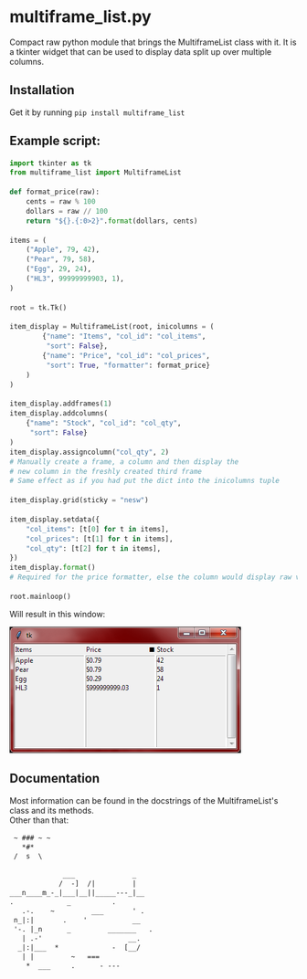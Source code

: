 # multiframe_list.py
Compact raw python module that brings the MultiframeList class with it.
It is a tkinter widget that can be used to display data split up over multiple columns.

## Installation
Get it by running `pip install multiframe_list`

## Example script:

```python
import tkinter as tk
from multiframe_list import MultiframeList

def format_price(raw):
    cents = raw % 100
    dollars = raw // 100
    return "${}.{:0>2}".format(dollars, cents)

items = (
    ("Apple", 79, 42),
    ("Pear", 79, 58),
    ("Egg", 29, 24),
    ("HL3", 99999999903, 1),
)

root = tk.Tk()

item_display = MultiframeList(root, inicolumns = (
        {"name": "Items", "col_id": "col_items",
         "sort": False},
        {"name": "Price", "col_id": "col_prices",
         "sort": True, "formatter": format_price}
    )
)

item_display.addframes(1)
item_display.addcolumns(
    {"name": "Stock", "col_id": "col_qty",
     "sort": False}
)
item_display.assigncolumn("col_qty", 2)
# Manually create a frame, a column and then display the
# new column in the freshly created third frame
# Same effect as if you had put the dict into the inicolumns tuple

item_display.grid(sticky = "nesw")

item_display.setdata({
    "col_items": [t[0] for t in items],
    "col_prices": [t[1] for t in items],
    "col_qty": [t[2] for t in items],
})
item_display.format()
# Required for the price formatter, else the column would display raw values

root.mainloop()

```
Will result in this window:

![<Image> Result of script above](example.PNG)  

## Documentation

Most information can be found in the docstrings of the MultiframeList's class and its methods.  
Other than that:
```
 ~ ### ~ ~
   *#*       
 /  s  \

             ___              _
            /  -]  /|         |
___n____m_-_|___|__||_____---_|__
.             _          .       
   .-.    ~         ___       ' .     
 n_|:|       .    '           __ 
 '-. |_n      _         _______   . 
   | .-'                     __.      
  _|:|___  *             -  [__/     
   | |         ~   ===         
    *  ___     .      - ---
```